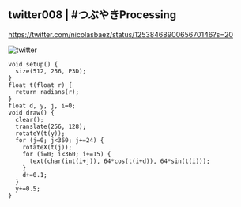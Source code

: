 ## twitter008 | #つぶやきProcessing 
https://twitter.com/nicolasbaez/status/1253846890065670146?s=20

![twitter](https://github.com/nicolasbaez/twitter008/blob/master/twitter008.gif)
```processing
void setup() {
  size(512, 256, P3D);
}
float t(float r) {
  return radians(r);
}
float d, y, j, i=0;
void draw() {
  clear();
  translate(256, 128);
  rotateY(t(y));
  for (j=0; j<360; j+=24) {
    rotateX(t(j));
    for (i=0; i<360; i+=15) {
      text(char(int(i+j)), 64*cos(t(i+d)), 64*sin(t(i)));
    }
    d+=0.1;
  }
  y+=0.5;
}
```
